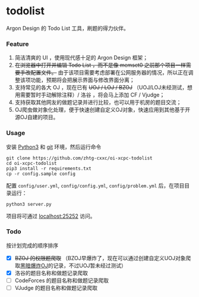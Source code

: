 # todolist
Argon Design 的 Todo List 工具，刷题的得力伙伴。

### Feature

1. 简洁清爽的 UI ，使用现代感十足的 Argon Design 框架；
2. ~~在浏览器中打开并编辑 Todo List ，而不是像 memset0 之前那个项目一样需要手改配置文件。~~ 由于该项目需要考虑部署在公网服务器的情况，所以正在调整该项功能，预期将会把展示界面与修改界面分离；
3. 支持常见的各大 OJ ，现在已有 ~~UOJ / LOJ / BZOJ~~ （UOJ/LOJ未经测试，想用需要暂时手动解除注释）/ 洛谷 ，将会马上添加 CF / Vjudge；
4. 支持获取其他网友的做题记录并进行比较，也可以用于机房的题目交流；
5. OJ爬虫做对象化处理，便于快速创建自定义OJ对象，快速应用到其他基于开源OJ自建的项目。

### Usage

安装 [Python3](https://www.baidu.com/s?wd=安装python3教程) 和 [git](https://www.baidu.com/s?wd=安装git教程) 环境，然后运行命令

```shell
git clone https://github.com/zhtg-cxxc/oi-xcpc-todolist
cd oi-xcpc-todolist
pip3 install -r requirements.txt
cp -r config.sample config
```

配置 `config/user.yml`, `config/config.yml`, `config/problem.yml` 后，在项目目录运行：

```shell
python3 server.py
```

项目将可通过 [localhost:25252](http://localhost:25252) 访问。

### Todo

按计划完成的顺序排序

* [x] ~~BZOJ 的权限题爬取~~ （BZOJ早爆炸了，现在可以通过创建自定义UOJ对象爬取[黑暗爆炸OJ](https://darkbzoj.cc/)的记录，不过UOJ暂未经过测试）
* [x] 洛谷的题目名称和做题记录爬取
* [ ] CodeForces 的题目名称和做题记录爬取
* [ ] VJudge 的题目名称和做题记录爬取